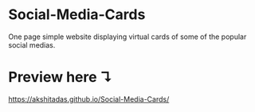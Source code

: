 # Social-Media-Cards
One page simple website displaying virtual cards of some of the popular social medias.
# Preview here ↴
https://akshitadas.github.io/Social-Media-Cards/ 

